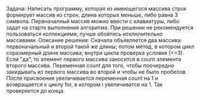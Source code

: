 Задача: Написать программу, которая из имеющегося массива строк формирует массив из строк, длина которых меньше, либо равна 3 символа. Первначалный массив можно ввести с клавиатуры, либо задат на старте выполнения алгоритма. При решении не рекомендуется пользоваться коллекциями, лучше обойтись исключительно массивами.
Описание решения: Сначала объявляется два массива: первоначальный и второй такой же длины; потом метод, в котором цикл соразмерный длине массива; внутри цикла проверка условия (<=3). Если "да", то элемент первого массива заносится в count элемента второго массива. Переменная count для того, чтобы поочередно закидывать из первого массива во второй и чтобы не было пробелов. После присвоения увеличивается переменная count на 1 и возвращается к циклу for, в котором i увеличиватся на 1. Так проверяется до конца.
